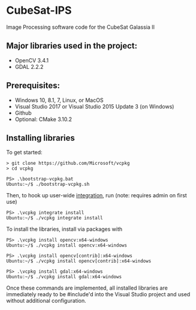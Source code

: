# CubeSat-IPS
Image Processing software code for the CubeSat Galassia II

## Major libraries used in the project:
- OpenCV 3.4.1
- GDAL 2.2.2

## Prerequisites:
- Windows 10, 8.1, 7, Linux, or MacOS
- Visual Studio 2017 or Visual Studio 2015 Update 3 (on Windows)
- Github
- Optional: CMake 3.10.2

## Installing libraries
To get started:
```
> git clone https://github.com/Microsoft/vcpkg
> cd vcpkg

PS> .\bootstrap-vcpkg.bat
Ubuntu:~/$ ./bootstrap-vcpkg.sh
```

Then, to hook up user-wide [integration](docs/users/integration.md), run (note: requires admin on first use)
```
PS> .\vcpkg integrate install
Ubuntu:~/$ ./vcpkg integrate install
```
To install the libraries, install via packages with
```
PS> .\vcpkg install opencv:x64-windows
Ubuntu:~/$ ./vcpkg install opencv:x64-windows

PS> .\vcpkg install opencv[contrib]:x64-windows
Ubuntu:~/$ ./vcpkg install opencv[contrib]:x64-windows

PS> .\vcpkg install gdal:x64-windows
Ubuntu:~/$ ./vcpkg install gdal:x64-windows
```

Once these commands are implemented, all installed libraries are immediately ready to be #include'd into the Visual Studio project and used without additional configuration.
